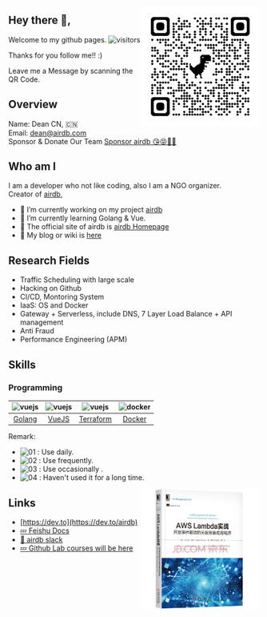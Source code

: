<a href="https://airdb.github.io"><img width="240" align="right" src="imgs/qrcode_do_good_thing.png"></a>

## Hey there 👋,

Welcome to my github pages. ![visitors](https://visitor-badge.glitch.me/badge?page_id=deancn.deancn)

Thanks for you follow me!! :)

Leave me a Message by scanning the QR Code.

## Overview

Name: Dean CN, 🇨🇳
<br>
Email: dean@airdb.com
<br>
Sponsor & Donate Our Team [Sponsor airdb 😘😝💝🎀](https://github.com/sponsors/airdb)


## Who am I

I am a developer who not like coding, also I am a NGO organizer.
<br>Creator of [airdb](https://github.com/airdb), 

- 🔭 I’m currently working on my project [airdb](https://github.com/airdb)
- 🌱 I’m currently learning Golang & Vue.
- 👯 The official site of airdb is [airdb Homepage](https://airdb.github.io/)
- 📘 My blog or wiki is [here](https://airdb-wiki.github.io)

## Research Fields
  - Traffic Scheduling with large scale
  - Hacking on Github
  - CI/CD, Montoring System
  - IaaS: OS and Docker
  - Gateway + Serverless, include DNS, 7 Layer Load Balance + API management
  - Anti Fraud
  - Performance Engineering (APM)


## Skills

### Programming
| <img src="https://golang.org/lib/godoc/images/go-logo-blue.svg" alt="vuejs" width="64" height="64" align="bottom" /> | <img src="https://vuejs.org/images/logo.png" alt="vuejs" width="64" height="64" align="bottom" /> | <img src="https://www.terraform.io/assets/images/mega-nav/logo-terraform-ff69eaae.svg" alt="vuejs" width="64" height="64" align="bottom" /> | <img src="https://www.docker.com/sites/default/files/d8/Docker-R-Logo-08-2018-Monochomatic-RGB_Moby-x1.png" alt="docker" width="64" height="64" align="bottom" /> |
| :------------------------------------------------------------------------------------------------------------------: | :-----------------------------------------------------------------------------------------------: | :-----------------------------------------------------------------------------------------------------------------------------------------: | :---------------------------------------------------------------------------------------------------------------------------------------------------------------: |
|                                             [Golang](https://golang.org)                                             |                                  [VueJS](https://cn.vuejs.org/)                                   |                                                   [Terraform](https://www.terraform.io/)                                                    |                                                                 [Docker](https://www.docker.com/)                                                                 |

Remark:
 - ![01](https://s1.ax1x.com/2020/07/22/U74gZ6.png) : Use daily.
 - ![02](https://s1.ax1x.com/2020/07/22/U746qx.png) : Use frequently.
 - ![03](https://s1.ax1x.com/2020/07/22/U74ys1.png) : Use occasionally .
 - ![04](https://s1.ax1x.com/2020/07/22/U74sMR.png) : Haven't used it for a long time.


<a href="https://airdb.github.io"><img width="240" align="right" src="imgs/aws-lambda.jpeg"></a>

## Links
- [https://dev.to](https://dev.to/airdb)
- [💤 Feishu Docs](https://q7sl7e2ae9.feishu.cn/wiki/)
- [💬 airdb slack](https://airdb-com.slack.com/)
- [💤 Github Lab courses will be here](https://lab.github.com/airdb)

